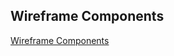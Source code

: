 ## Wireframe Components

[Wireframe Components](http://unify.eightshapes.com/what-you-get/wireframe-components/)